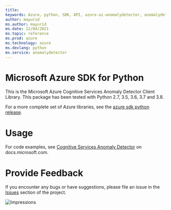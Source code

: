 ```yaml
---
title: 
keywords: Azure, python, SDK, API, azure-ai-anomalydetector, anomalydetector
author: mayurid
ms.author: mayurid
ms.date: 12/04/2021
ms.topic: reference
ms.prod: azure
ms.technology: azure
ms.devlang: python
ms.service: anomalydetector
---
```


# Microsoft Azure SDK for Python

This is the Microsoft Azure Cognitive Services Anomaly Detector Client Library.
This package has been tested with Python 2.7, 3.5, 3.6, 3.7 and 3.8.

For a more complete set of Azure libraries, see the
[azure sdk python release](https://aka.ms/azsdk/python/all).

# Usage

For code examples, see [Cognitive Services Anomaly Detector](https://docs.microsoft.com/python/api/overview/azure/cognitive-services)
on docs.microsoft.com.


# Provide Feedback

If you encounter any bugs or have suggestions, please file an issue in the
[Issues](https://github.com/Azure/azure-sdk-for-python/issues)
section of the project.


![Impressions](https://azure-sdk-impressions.azurewebsites.net/api/impressions/azure-sdk-for-python%2Fazure-cognitiveservices-anomalydetector%2FREADME.png)

